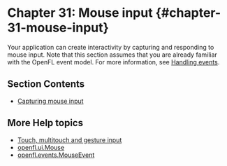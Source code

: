 # Chapter 31: Mouse input {#chapter-31-mouse-input}

Your application can create interactivity by capturing and responding to mouse
input. Note that this section assumes that you are already familiar with the
OpenFL event model. For more information, see
[Handling events](../handling-events/README.md).

<!-- TODO: uncomment when this is adapted for OpenFL
For information on discovering what kind of mouse support is available (such as
persistent cursor, stylus or touch input) during runtime, see
[Discovering input types](../basics-of-user-interaction.md#discovering-input-types).-->

## Section Contents

- [Capturing mouse input](./capturing-mouse-input.md)

<!-- TODO: uncomment when this is adapted for OpenFL
- [Mouse input example: WordSearch](./mouse-input-example-word-search.md)-->

## More Help topics

- [Touch, multitouch and gesture input](../touch-multitouch-and-gesture-input/README.md)
- [openfl.ui.Mouse](https://api.openfl.org/openfl/ui/Mouse.html)
- [openfl.events.MouseEvent](https://api.openfl.org/openfl/events/MouseEvent.html)
